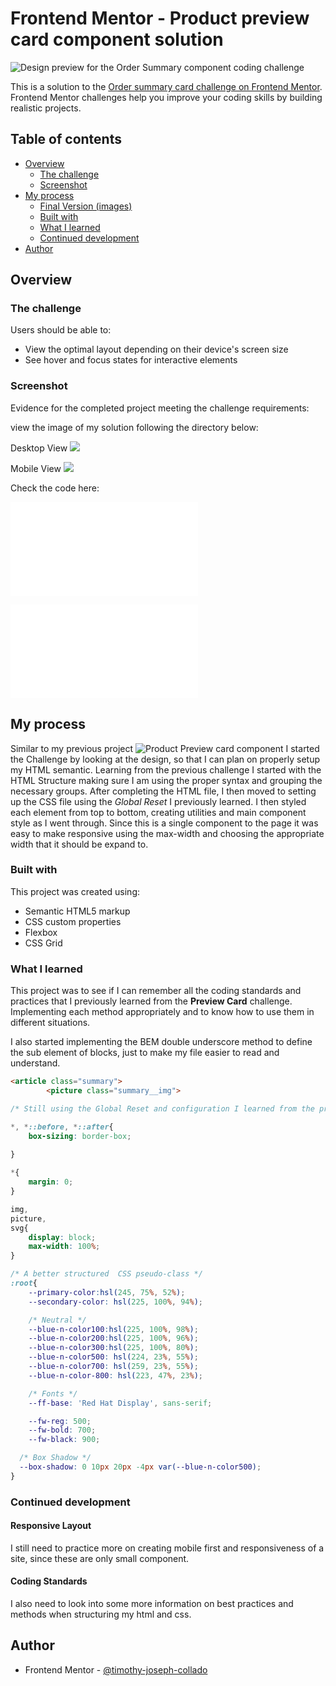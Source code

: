 # Frontend Mentor - Product preview card component solution
![Design preview for the Order Summary component coding challenge](/design/desktop-preview.jpg)

This is a solution to the [Order summary card challenge on Frontend Mentor](https://www.frontendmentor.io/challenges/order-summary-component-QlPmajDUj). Frontend Mentor challenges help you improve your coding skills by building realistic projects. 

## Table of contents

- [Overview](#overview)
  - [The challenge](#the-challenge)
  - [Screenshot](#screenshot)
- [My process](#my-process)
  - [Final Version (images)](#final-version-images)
  - [Built with](#built-with)
  - [What I learned](#what-i-learned)
  - [Continued development](#continued-development)
- [Author](#author)



## Overview

### The challenge

Users should be able to:

- View the optimal layout depending on their device's screen size
- See hover and focus states for interactive elements

### Screenshot

Evidence for the completed project meeting the challenge requirements:

view the image of my solution following the directory below:

Desktop View 
![](/images/Desktop-view.png)

Mobile View 
![](./images/Mobile-View.png)

Check the code here:
<!-- Html -->
![](./index.html)
<!-- CSS -->
![](./style.css)

## My process
Similar to my previous project ![Product Preview card component](https://github.com/A-Vibe-Called-Web/Product-Preview-Card) 
I started the Challenge by looking at the design, so that I can plan on properly setup my HTML semantic.
Learning from the previous challenge I started with the HTML Structure making sure I am using the proper syntax and grouping the necessary groups. 
After completing the HTML file, I then moved to setting up the CSS file using the *Global Reset* I previously learned.
I then styled each element from top to bottom, creating utilities and main component style as I went through. 
Since this is a single component to the page it was easy to make responsive using the max-width and choosing the appropriate width that it should be expand to.  

### Built with
This project was created using: 
- Semantic HTML5 markup
- CSS custom properties
- Flexbox
- CSS Grid

### What I learned

This project was to see if I can remember all the coding standards and practices that I previously learned from the **Preview Card** challenge. 
Implementing each method appropriately and to know how to use them in different situations. 

I also started implementing the BEM double underscore method to define the sub element of blocks, just to make my file easier to read and understand. 

```html
<article class="summary">
        <picture class="summary__img">

```

```css
/* Still using the Global Reset and configuration I learned from the previous project */

*, *::before, *::after{
    box-sizing: border-box;
    
}

*{
    margin: 0;
}

img,
picture,
svg{
    display: block;
    max-width: 100%;
}

/* A better structured  CSS pseudo-class */
:root{
    --primary-color:hsl(245, 75%, 52%);
    --secondary-color: hsl(225, 100%, 94%);

    /* Neutral */
    --blue-n-color100:hsl(225, 100%, 98%);
    --blue-n-color200:hsl(225, 100%, 96%);
    --blue-n-color300:hsl(225, 100%, 80%);
    --blue-n-color500: hsl(224, 23%, 55%);
    --blue-n-color700: hsl(259, 23%, 55%);
    --blue-n-color-800: hsl(223, 47%, 23%);

    /* Fonts */
    --ff-base: 'Red Hat Display', sans-serif;

    --fw-reg: 500;
    --fw-bold: 700;
    --fw-black: 900;

  /* Box Shadow */
  --box-shadow: 0 10px 20px -4px var(--blue-n-color500);
} 

```
### Continued development

#### Responsive Layout
I still need to practice more on creating mobile first and responsiveness of a site, since these are only small component. 

#### Coding Standards
I also need to look into some more information on best practices and methods when structuring my html and css.
  

## Author
- Frontend Mentor - [@timothy-joseph-collado](https://www.frontendmentor.io/profile/timothy-joseph-collado)
